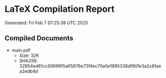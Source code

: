 # LaTeX Compilation Report
Generated: Fri Feb  7 07:25:38 UTC 2025
## Compiled Documents
- main.pdf
  - Size: 32K
  - SHA256: 32954ed61cc50696f5a65876e73f4ec70a5e1995338df90fe3a2c6faea2edb4d
